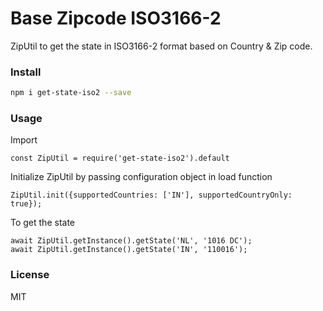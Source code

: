 
# Base Zipcode ISO3166-2

ZipUtil to get the state in ISO3166-2 format based on Country & Zip code.

### Install

```bash
npm i get-state-iso2 --save
```

### Usage

Import 

```
const ZipUtil = require('get-state-iso2').default
```

Initialize ZipUtil by passing configuration object in load function
```
ZipUtil.init({supportedCountries: ['IN'], supportedCountryOnly: true});
```

To get the state
```
await ZipUtil.getInstance().getState('NL', '1016 DC');
await ZipUtil.getInstance().getState('IN', '110016');
```

### License
MIT
